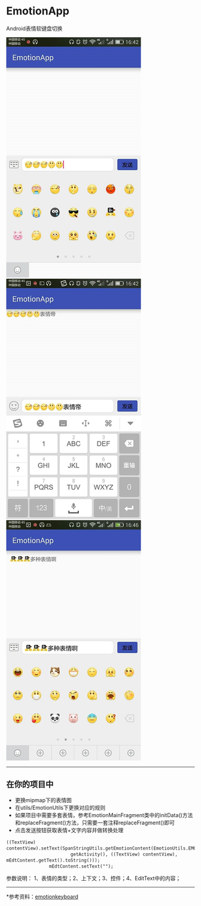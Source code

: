 # EmotionApp
Android表情软键盘切换

![Image](image/1.jpg)
![Image](image/2.jpg)
![Image](image/3.jpg)

----
## 在你的项目中
* 更换mipmap下的表情图
* 在utils/EmotionUtils下更换对应的规则
* 如果项目中需要多套表情，参考EmotionMainFragment类中的initData()方法和replaceFragment()方法，只需要一套注释replaceFragment()即可
* 点击发送按钮获取表情+文字内容并做转换处理
```
((TextView) contentView).setText(SpanStringUtils.getEmotionContent(EmotionUtils.EMOTION_CLASSIC_TYPE,
                        getActivity(), ((TextView) contentView), mEdtContent.getText().toString()));
                mEdtContent.setText("");
```
参数说明：
1、表情的类型；2、上下文；3、控件；4、EditText中的内容；

----
*参考资料：[emotionkeyboard]

[emotionkeyboard]:https://github.com/shinezejian/emotionkeyboard